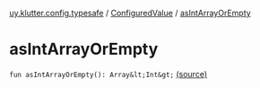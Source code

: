 [uy.klutter.config.typesafe](../index.md) / [ConfiguredValue](index.md) / [asIntArrayOrEmpty](.)


# asIntArrayOrEmpty
`fun asIntArrayOrEmpty(): Array&lt;Int&gt;` [(source)](https://github.com/kohesive/klutter/blob/master/config-typesafe-jdk6/src/main/kotlin/uy/klutter/config/typesafe/TypesafeConfig_Ext.kt#L120)


